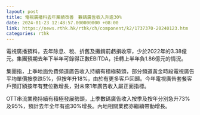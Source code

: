 ```yaml
---
layout: post
title: 電視廣播料去年業績改善　數碼廣告收入升逾30%
date: 2024-01-23 12:48:57.000000000 +08:00
link: https://news.rthk.hk/rthk/ch/component/k2/1737370-20240123.htm
categories: rthk
---
```


電視廣播預料，去年除息、稅、折舊及攤銷前虧損收窄，少於2022年的3.38億元。集團預期去年下半年可錄得正數EBITDA，扭轉上半年負1.86億元的情況。

集團指，上季地面免費頻道廣告收入持續有積極勢頭，部分頻道黃金時段電視廣告平均單價按季跌5%，但按年升18%，由於有更多客戶回歸。今年電視廣告套餐客戶預訂額按年有雙位數增長，對未來1年廣告收入屬正面指標。

OTT串流業務持續有積極發展勢頭，上季數碼廣告收入按季及按年分別急升73%及95%，預計去年全年有逾30%增長。內地相關業務亦繼續帶動增長。
